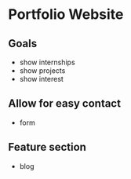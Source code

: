 # Portfolio Website

## Goals
- show internships
- show projects
- show interest

## Allow for easy contact
- form

## Feature section
- blog
